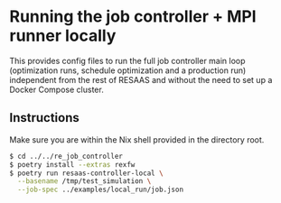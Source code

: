 # Running the job controller + MPI runner locally
This provides config files to run the full job controller main loop (optimization runs, schedule optimization and a production run) independent from the rest of RESAAS and without the need to set up a Docker Compose cluster.

## Instructions
Make sure you are within the Nix shell provided in the directory root.
```bash
$ cd ../../re_job_controller
$ poetry install --extras rexfw
$ poetry run resaas-controller-local \
  --basename /tmp/test_simulation \
  --job-spec ../examples/local_run/job.json
```
